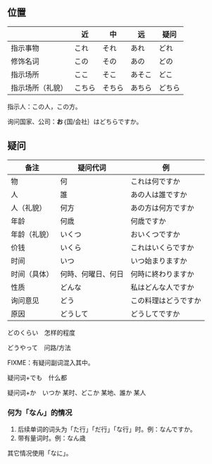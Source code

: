 ## 位置

|          | 近   | 中   | 远   | 疑问  |
| -------- | --- | --- | --- | --- |
| 指示事物     | これ  | それ  | あれ  | どれ  |
| 修饰名词     | この  | その  | あの  | どの  |
| 指示场所     | ここ  | そこ  | あそこ | どこ  |
| 指示场所（礼貌） | こちら | そちら | あちら | どちら |

指示人：この人，この方。

询问国家、公司：**お**｛国/会社｝はどちらですか。

## 疑问

| 备注     | 疑问代词      | 例          |
| ------ | --------- | ---------- |
| 物      | 何         | これは何ですか    |
| 人      | 誰         | あの人は誰ですか   |
| 人（礼貌）  | 何方        | あの方は何方ですか  |
| 年龄     | 何歳        | 何歳ですか      |
| 年龄（礼貌） | いくつ       | おいくつですか    |
| 价钱     | いくら       | これはいくらですか  |
| 时间     | いつ        | いつ始まりますか   |
| 时间（具体） | 何時、何曜日、何日 | 何時に終わりますか  |
| 性质     | どんな       | 私はどんな人ですか  |
| 询问意见   | どう        | この料理はどうですか |
| 原因     | どうして      | どうしてですか    |

どのくらい　怎样的程度

どうやって　问路/方法

FIXME：有疑问副词混入其中。

疑问词+でも　什么都

疑问词+か　いつか 某时、どこか 某地、誰か 某人

### 何为「なん」的情况

1. 后续单词的词头为「た行」「だ行」「な行」时。例：なんですか。
2. 带有量词时。例：なん歳

其它情况使用「なに」。

